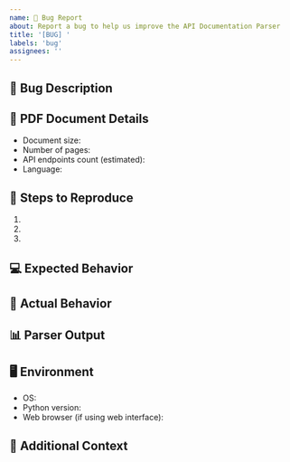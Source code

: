 ```yaml
---
name: 🐛 Bug Report
about: Report a bug to help us improve the API Documentation Parser
title: '[BUG] '
labels: 'bug'
assignees: ''
---
```


## 🐛 Bug Description
<!-- Provide a clear and concise description of the bug -->

## 📄 PDF Document Details
- Document size: 
- Number of pages:
- API endpoints count (estimated):
- Language: 

## 🔄 Steps to Reproduce
1. 
2. 
3. 

## 💻 Expected Behavior
<!-- What should have happened -->

## 🚫 Actual Behavior  
<!-- What actually happened -->

## 📊 Parser Output
<!-- If applicable, share quality report or error messages -->

## 🖥️ Environment
- OS: 
- Python version:
- Web browser (if using web interface):

## 📎 Additional Context
<!-- Screenshots, logs, or any other relevant information -->